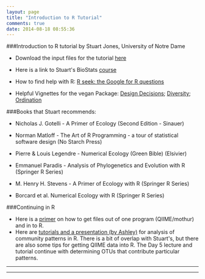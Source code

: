 ```yaml
---
layout: page
title: "Introduction to R Tutorial"
comments: true
date: 2014-08-18 08:55:36
---
```

###Introduction to R tutorial by Stuart Jones, University of Notre Dame

*  Download the input files for the tutorial [here](https://github.com/edamame-course/docs/tree/gh-pages/extra/Jones_R_Tutorial_Files/Jones_Data_Files.zip?raw=true)

*  Here is a link to Stuart's BioStats [course](http://www.nd.edu/~sjones20/JonesUND/BioStats.html)

*  How to find help with R:  [R seek: the Google for R questions](http://www.rseek.org/)

*  Helpful Vignettes for the vegan Package:  [Design Decisions](http://cran.r-project.org/web/packages/vegan/vignettes/decision-vegan.pdf?raw=true); [Diversity](http://cran.r-project.org/web/packages/vegan/vignettes/diversity-vegan.pdf?raw=true); [Ordination](http://cran.r-project.org/web/packages/vegan/vignettes/intro-vegan.pdf?raw=true)

###Books that Stuart recommends:  

*  Nicholas J. Gotelli - A Primer of Ecology (Second Edition - Sinauer)  

*  Norman Matloff - The Art of R Programming - a tour of statistical software design (No Starch Press)

*  Pierre & Louis Legendre - Numerical Ecology (Green Bible) (Elsivier)  

*  Emmanuel Paradis - Analysis of Phylogenetics and Evolution with R (Springer R Series)  

*  M. Henry H. Stevens - A Primer of Ecology with R (Springer R Series)  

*  Borcard et al. Numerical Ecology with R (Springer R Series)  


###Continuing in R
*  Here is a [primer](https://edamame-course.github.io/docs/moving_data_into_R.html) on how to get files out of one program (QIIME/mothur) and in to R.
*  Here are [tutorials and a presentation (by Ashley)](https://github.com/edamame-course/docs/tree/gh-pages/extra/Shade_R_Tutorial/) for analysis of community patterns in R.  There is a bit of overlap with Stuart's, but there are also some tips for getting QIIME data into R.  The Day 5 lecture and tutorial continue with determining OTUs that contribute particular patterns.

-----------------------------------------------
-----------------------------------------------
